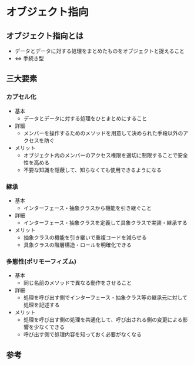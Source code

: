# オブジェクト指向

## オブジェクト指向とは

- データとデータに対する処理をまとめたものをオブジェクトと捉えること
- ⇔ 手続き型

## 三大要素

### カプセル化

- 基本
  - データとデータに対する処理をひとまとめにすること
- 詳細
  - メンバーを操作するためのメソッドを用意して決められた手段以外のアクセスを防ぐ
- メリット
  - オブジェクト内のメンバーのアクセス権限を適切に制限することで安全性を高める
  - 不要な知識を隠蔽して、知らなくても使用できるようになる

### 継承

- 基本
  - インターフェース・抽象クラスから機能を引き継ぐこと
- 詳細
  - インターフェース・抽象クラスを定義して具象クラスで実装・継承する
- メリット
  - 抽象クラスの機能を引き継いで重複コードを減らせる
  - 具象クラスの階層構造・ロールを明確化できる

### 多態性(ポリモーフィズム)

- 基本
  - 同じ名前のメソッドで異なる動作をさせること
- 詳細
  - 処理を呼び出す側でインターフェース・抽象クラス等の継承元に対して処理を記述する
- メリット
  - 処理を呼び出す側の処理を共通化して、呼び出される側の変更による影響を少なくできる
  - 呼び出す側で処理内容を知っておく必要がなくなる

## 参考
